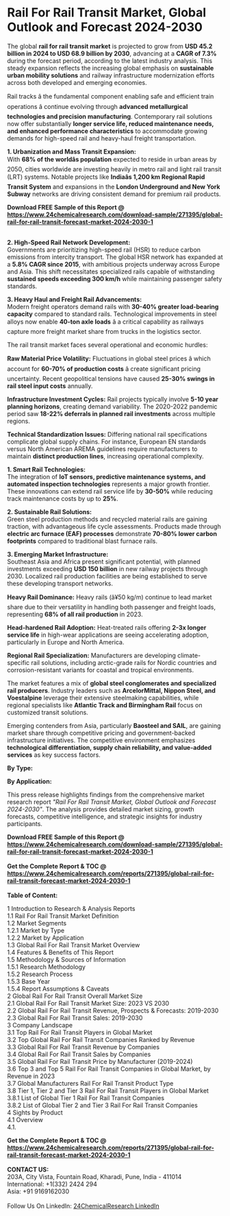 <h1>Rail For Rail Transit Market, Global Outlook and Forecast 2024-2030</h1><p>The global <strong>rail for rail transit market</strong> is projected to grow from <strong>USD 45.2 billion in 2024 to USD 68.9 billion by 2030</strong>, advancing at a <strong>CAGR of 7.3%</strong> during the forecast period, according to the latest industry analysis. This steady expansion reflects the increasing global emphasis on <strong>sustainable urban mobility solutions</strong> and railway infrastructure modernization efforts across both developed and emerging economies.</p><p>Rail tracks â the fundamental component enabling safe and efficient train operations â continue evolving through <strong>advanced metallurgical technologies and precision manufacturing</strong>. Contemporary rail solutions now offer substantially <strong>longer service life, reduced maintenance needs, and enhanced performance characteristics</strong> to accommodate growing demands for high-speed rail and heavy-haul freight transportation.</p><p><strong>1. Urbanization and Mass Transit Expansion:</strong><br>
With <strong>68% of the worldâs population</strong> expected to reside in urban areas by 2050, cities worldwide are investing heavily in metro rail and light rail transit (LRT) systems. Notable projects like <strong>Indiaâs 1,200 km Regional Rapid Transit System</strong> and expansions in the <strong>London Underground and New York Subway</strong> networks are driving consistent demand for premium rail products.</p><div><b>Download FREE Sample of this Report @ 
            <a href="https://www.24chemicalresearch.com/download-sample/271395/global-rail-for-rail-transit-forecast-market-2024-2030-1">
            https://www.24chemicalresearch.com/download-sample/271395/global-rail-for-rail-transit-forecast-market-2024-2030-1</a></b></div><br><p><strong>2. High-Speed Rail Network Development:</strong><br>
Governments are prioritizing high-speed rail (HSR) to reduce carbon emissions from intercity transport. The global HSR network has expanded at a <strong>5.8% CAGR since 2015</strong>, with ambitious projects underway across Europe and Asia. This shift necessitates specialized rails capable of withstanding <strong>sustained speeds exceeding 300 km/h</strong> while maintaining passenger safety standards.</p><p><strong>3. Heavy Haul and Freight Rail Advancements:</strong><br>
Modern freight operators demand rails with <strong>30-40% greater load-bearing capacity</strong> compared to standard rails. Technological improvements in steel alloys now enable <strong>40-ton axle loads</strong> â a critical capability as railways capture more freight market share from trucks in the logistics sector.</p><p>The rail transit market faces several operational and economic hurdles:</p><p><strong>Raw Material Price Volatility:</strong> Fluctuations in global steel prices â which account for <strong>60-70% of production costs</strong> â create significant pricing uncertainty. Recent geopolitical tensions have caused <strong>25-30% swings in rail steel input costs</strong> annually.</p><p><strong>Infrastructure Investment Cycles:</strong> Rail projects typically involve <strong>5-10 year planning horizons</strong>, creating demand variability. The 2020-2022 pandemic period saw <strong>18-22% deferrals in planned rail investments</strong> across multiple regions.</p><p><strong>Technical Standardization Issues:</strong> Differing national rail specifications complicate global supply chains. For instance, European EN standards versus North American AREMA guidelines require manufacturers to maintain <strong>distinct production lines</strong>, increasing operational complexity.</p><p><strong>1. Smart Rail Technologies:</strong><br>
The integration of <strong>IoT sensors, predictive maintenance systems, and automated inspection technologies</strong> represents a major growth frontier. These innovations can extend rail service life by <strong>30-50%</strong> while reducing track maintenance costs by up to <strong>25%</strong>.</p><p><strong>2. Sustainable Rail Solutions:</strong><br>
Green steel production methods and recycled material rails are gaining traction, with advantageous life cycle assessments. Products made through <strong>electric arc furnace (EAF) processes</strong> demonstrate <strong>70-80% lower carbon footprints</strong> compared to traditional blast furnace rails.</p><p><strong>3. Emerging Market Infrastructure:</strong><br>
Southeast Asia and Africa present significant potential, with planned investments exceeding <strong>USD 150 billion</strong> in new railway projects through 2030. Localized rail production facilities are being established to serve these developing transport networks.</p><p><strong>Heavy Rail Dominance:</strong> Heavy rails (â¥50 kg/m) continue to lead market share due to their versatility in handling both passenger and freight loads, representing <strong>68% of all rail production</strong> in 2023.</p><p><strong>Head-hardened Rail Adoption:</strong> Heat-treated rails offering <strong>2-3x longer service life</strong> in high-wear applications are seeing accelerating adoption, particularly in Europe and North America.</p><p><strong>Regional Rail Specialization:</strong> Manufacturers are developing climate-specific rail solutions, including arctic-grade rails for Nordic countries and corrosion-resistant variants for coastal and tropical environments.</p><p>The market features a mix of <strong>global steel conglomerates and specialized rail producers</strong>. Industry leaders such as <strong>ArcelorMittal, Nippon Steel, and Voestalpine</strong> leverage their extensive steelmaking capabilities, while regional specialists like <strong>Atlantic Track and Birmingham Rail</strong> focus on customized transit solutions.</p><p>Emerging contenders from Asia, particularly <strong>Baosteel and SAIL</strong>, are gaining market share through competitive pricing and government-backed infrastructure initiatives. The competitive environment emphasizes <strong>technological differentiation, supply chain reliability, and value-added services</strong> as key success factors.</p><p><strong>By Type:</strong></p><p><strong>By Application:</strong></p><p>This press release highlights findings from the comprehensive market research report <em>"Rail For Rail Transit Market, Global Outlook and Forecast 2024-2030"</em>. The analysis provides detailed market sizing, growth forecasts, competitive intelligence, and strategic insights for industry participants.</p><div><b>Download FREE Sample of this Report @ 
            <a href="https://www.24chemicalresearch.com/download-sample/271395/global-rail-for-rail-transit-forecast-market-2024-2030-1">
            https://www.24chemicalresearch.com/download-sample/271395/global-rail-for-rail-transit-forecast-market-2024-2030-1</a></b></div><br><div><b>Get the Complete Report & TOC @ 
            <a href="https://www.24chemicalresearch.com/reports/271395/global-rail-for-rail-transit-forecast-market-2024-2030-1">
            https://www.24chemicalresearch.com/reports/271395/global-rail-for-rail-transit-forecast-market-2024-2030-1</a></b></div><br>
            <b>Table of Content:</b><p>1 Introduction to Research & Analysis Reports<br />
    1.1 Rail For Rail Transit Market Definition<br />
    1.2 Market Segments<br />
        1.2.1 Market by Type<br />
        1.2.2 Market by Application<br />
    1.3 Global Rail For Rail Transit Market Overview<br />
    1.4 Features & Benefits of This Report<br />
    1.5 Methodology & Sources of Information<br />
        1.5.1 Research Methodology<br />
        1.5.2 Research Process<br />
        1.5.3 Base Year<br />
        1.5.4 Report Assumptions & Caveats<br />
2 Global Rail For Rail Transit Overall Market Size<br />
    2.1 Global Rail For Rail Transit Market Size: 2023 VS 2030<br />
    2.2 Global Rail For Rail Transit Revenue, Prospects & Forecasts: 2019-2030<br />
    2.3 Global Rail For Rail Transit Sales: 2019-2030<br />
3 Company Landscape<br />
    3.1 Top Rail For Rail Transit Players in Global Market<br />
    3.2 Top Global Rail For Rail Transit Companies Ranked by Revenue<br />
    3.3 Global Rail For Rail Transit Revenue by Companies<br />
    3.4 Global Rail For Rail Transit Sales by Companies<br />
    3.5 Global Rail For Rail Transit Price by Manufacturer (2019-2024)<br />
    3.6 Top 3 and Top 5 Rail For Rail Transit Companies in Global Market, by Revenue in 2023<br />
    3.7 Global Manufacturers Rail For Rail Transit Product Type<br />
    3.8 Tier 1, Tier 2 and Tier 3 Rail For Rail Transit Players in Global Market<br />
        3.8.1 List of Global Tier 1 Rail For Rail Transit Companies<br />
        3.8.2 List of Global Tier 2 and Tier 3 Rail For Rail Transit Companies<br />
4 Sights by Product<br />
    4.1 Overview<br />
        4.1.</p><div><b>Get the Complete Report & TOC @ 
            <a href="https://www.24chemicalresearch.com/reports/271395/global-rail-for-rail-transit-forecast-market-2024-2030-1">
            https://www.24chemicalresearch.com/reports/271395/global-rail-for-rail-transit-forecast-market-2024-2030-1</a></b></div><br><b>CONTACT US:</b><br>
            203A, City Vista, Fountain Road, Kharadi, Pune, India - 411014<br>
            International: +1(332) 2424 294<br>
            Asia: +91 9169162030 <br><br>
            Follow Us On LinkedIn: <a href="https://www.linkedin.com/company/24chemicalresearch/">24ChemicalResearch LinkedIn</a>